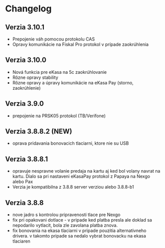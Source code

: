 # Changelog

## Verzia 3.10.1
- Prepojenie váh pomocou protokolu CAS
- Opravy komunikácie na Fiskal Pro protokol v prípade zaokrúhlenia

## Verzia 3.10.0
- Nová funkcia pre eKasa na 5c zaokrúhlovanie
- Rôzne opravy stability
- Rôzne opravy a úpravy komunikácie na eKasa Pay (storno, zaokrúhlenie)

## Verzia 3.9.0
- prepojenie na PRSK05 protokol (TB/Verifone)

## Verzia 3.8.8.2 (NEW)
- oprava pridavania bonovacich tlaciarni, ktore nie su USB

## Verzia 3.8.8.1
- opravuje nespravne volanie predaja na kartu aj ked bol volany navrat na kartu. Dialo sa pri nastaveni eKasaPay protokol z Papaya na Nexgo alebo Pax
- Verzia je kompatibilna z 3.8.8 server verziou alebo 3.8.8-b1

## Verzia 3.8.8
- nove jadro s kontrolou pripravenosti tlace pre Nexgo
- fix pri opakovani dotlace - v pripade ked platba presla ale doklad sa nepodarilo vytlacit, bola zle zavolana platba znova.
- fix bonovania na ekasa tlaciarni v pripade pouzitia alternativneho drivera. v takomto pripade sa nedalo vybrat bonovacku na ekasa tlaciaren
